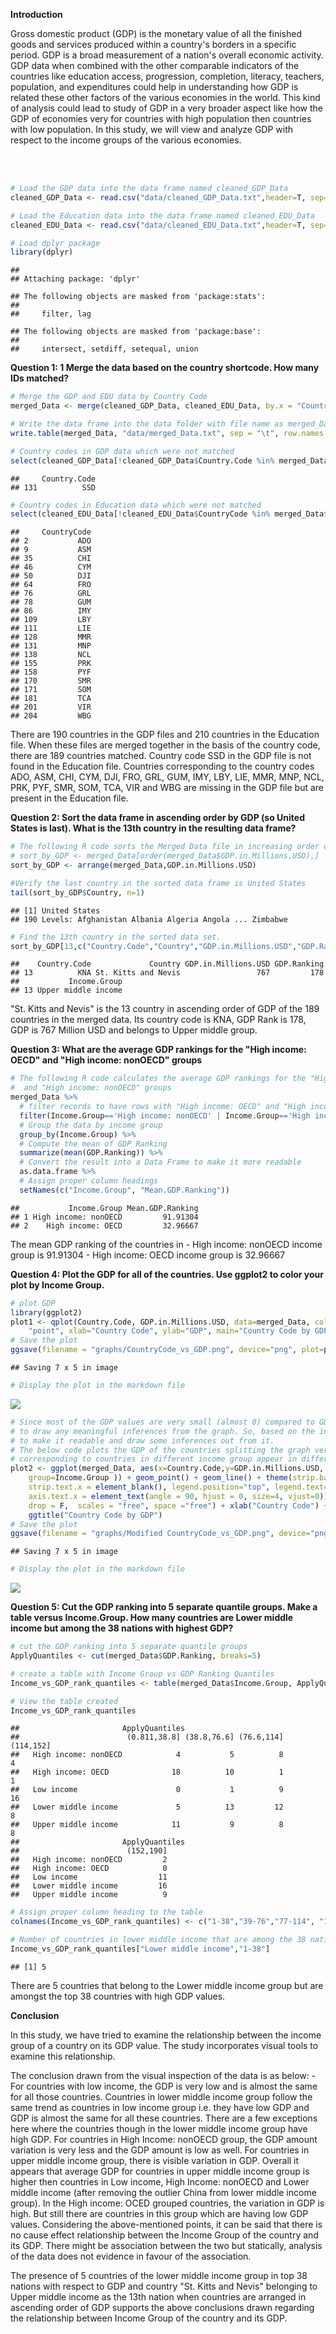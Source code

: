 <b>Introduction</b> <br>
<p>
Gross domestic product (GDP) is the monetary value of all the finished goods and services produced within a country's borders in a specific period. GDP is a broad measurement of a nation's overall economic activity. GDP data when combined with the other comparable indicators of the countries like education access, progression, completion, literacy, teachers, population, and expenditures could help in understanding how GDP is related these other factors of the various economies in the world. This kind of analysis could lead to study of GDP in a very broader aspect like how the GDP of economies very for countries with high population then countries with low population. In this study, we will view and analyze GDP with respect to the income groups of the various economies.
</p>
<br> <br>

``` r
# Load the GDP data into the data frame named cleaned_GDP_Data
cleaned_GDP_Data <- read.csv("data/cleaned_GDP_Data.txt",header=T, sep="\t")

# Load the Education data into the data frame named cleaned_EDU_Data
cleaned_EDU_Data <- read.csv("data/cleaned_EDU_Data.txt",header=T, sep="\t")

# Load dplyr package
library(dplyr)
```

    ## 
    ## Attaching package: 'dplyr'

    ## The following objects are masked from 'package:stats':
    ## 
    ##     filter, lag

    ## The following objects are masked from 'package:base':
    ## 
    ##     intersect, setdiff, setequal, union

<b>Question 1: 1 Merge the data based on the country shortcode. How many IDs matched?</b>

``` r
# Merge the GDP and EDU data by Country Code
merged_Data <- merge(cleaned_GDP_Data, cleaned_EDU_Data, by.x = "Country.Code", by.y = "CountryCode")

# Write the data frame into the data folder with file name as merged_Data.txt
write.table(merged_Data, "data/merged_Data.txt", sep = "\t", row.names = FALSE, quote = FALSE)

# Country codes in GDP data which were not matched
select(cleaned_GDP_Data[!cleaned_GDP_Data$Country.Code %in% merged_Data$Country.Code,],Country.Code)
```

    ##     Country.Code
    ## 131          SSD

``` r
# Country codes in Education data which were not matched
select(cleaned_EDU_Data[!cleaned_EDU_Data$CountryCode %in% merged_Data$Country.Code,],CountryCode)
```

    ##     CountryCode
    ## 2           ADO
    ## 9           ASM
    ## 35          CHI
    ## 46          CYM
    ## 50          DJI
    ## 64          FRO
    ## 76          GRL
    ## 78          GUM
    ## 86          IMY
    ## 109         LBY
    ## 111         LIE
    ## 128         MMR
    ## 131         MNP
    ## 138         NCL
    ## 155         PRK
    ## 158         PYF
    ## 170         SMR
    ## 171         SOM
    ## 181         TCA
    ## 201         VIR
    ## 204         WBG

There are 190 countries in the GDP files and 210 countries in the Education file. When these files are merged together in the basis of the country code, there are 189 countries matched. Country code SSD in the GDP file is not found in the Education file. Countries corresponding to the country codes ADO, ASM, CHI, CYM, DJI, FRO, GRL, GUM, IMY, LBY, LIE, MMR, MNP, NCL, PRK, PYF, SMR, SOM, TCA, VIR and WBG are missing in the GDP file but are present in the Education file. <br>

<b>Question 2: Sort the data frame in ascending order by GDP (so United States is last). What is the 13th country in the resulting data frame?</b>

``` r
# The following R code sorts the Merged Data file in increasing order of GDP
# sort_by_GDP <- merged_Data[order(merged_Data$GDP.in.Millions.USD),]
sort_by_GDP <- arrange(merged_Data,GDP.in.Millions.USD)

#Verify the last country in the sorted data frame is United States
tail(sort_by_GDP$Country, n=1)
```

    ## [1] United States
    ## 190 Levels: Afghanistan Albania Algeria Angola ... Zimbabwe

``` r
# Find the 13th country in the sorted data set. 
sort_by_GDP[13,c("Country.Code","Country","GDP.in.Millions.USD","GDP.Ranking", "Income.Group")]
```

    ##    Country.Code             Country GDP.in.Millions.USD GDP.Ranking
    ## 13          KNA St. Kitts and Nevis                 767         178
    ##           Income.Group
    ## 13 Upper middle income

"St. Kitts and Nevis" is the 13 country in ascending order of GDP of the 189 countries in the merged data. Its country code is KNA, GDP Rank is 178, GDP is 767 Million USD and belongs to Upper middle group. <br>

<b>Question 3: What are the average GDP rankings for the "High income: OECD" and "High income: nonOECD" groups</b>

``` r
# The following R code calculates the average GDP rankings for the "High income: OECD" 
#  and "High income: nonOECD" groups
merged_Data %>% 
  # filter records to have rows with "High income: OECD" and "High income: nonOECD" income group
  filter(Income.Group=='High income: nonOECD' | Income.Group=='High income: OECD') %>% 
  # Group the data by income group 
  group_by(Income.Group) %>% 
  # Compute the mean of GDP Ranking
  summarize(mean(GDP.Ranking)) %>%
  # Convert the result into a Data Frame to make it more readable
  as.data.frame %>%
  # Assign proper column headings
  setNames(c("Income.Group", "Mean.GDP.Ranking"))
```

    ##           Income.Group Mean.GDP.Ranking
    ## 1 High income: nonOECD         91.91304
    ## 2    High income: OECD         32.96667

The mean GDP ranking of the countries in - High income: nonOECD income group is 91.91304 - High income: OECD income group is 32.96667 <br>

<b>Question 4: Plot the GDP for all of the countries. Use ggplot2 to color your plot by Income Group.</b>

``` r
# plot GDP
library(ggplot2)
plot1 <- qplot(Country.Code, GDP.in.Millions.USD, data=merged_Data, color=Income.Group, geom = 
    "point", xlab="Country Code", ylab="GDP", main="Country Code by GDP")
# Save the plot
ggsave(filename = "graphs/CountryCode_vs_GDP.png", device="png", plot=plot1)
```

    ## Saving 7 x 5 in image

``` r
# Display the plot in the markdown file
```

![](graphs/CountryCode_vs_GDP.png)

``` r
# Since most of the GDP values are very small (almost 0) compared to GDP of USA, it is difficult 
# to draw any meaningful inferences from the graph. So, based on the income group, split the graph 
# to make it readable and draw some inferences out from it.
# The below code plots the GDP of the countries splitting the graph vertically such that data
# corresponding to countries in different income group appear in different splitted section.
plot2 <- ggplot(merged_Data, aes(x=Country.Code,y=GDP.in.Millions.USD, colour=Income.Group,
    group=Income.Group )) + geom_point() + geom_line() + theme(strip.background = element_blank(),
    strip.text.x = element_blank(), legend.position="top", legend.text=element_text(size=6), 
    axis.text.x = element_text(angle = 90, hjust = 0, size=4, vjust=0)) + facet_grid(. ~ Income.Group, 
    drop = F,  scales = "free", space ="free") + xlab("Country Code") + ylab("GDP (Millions USD)") +
    ggtitle("Country Code by GDP")
# Save the plot
ggsave(filename = "graphs/Modified CountryCode_vs_GDP.png", device="png", plot=plot2)
```

    ## Saving 7 x 5 in image

``` r
# Display the plot in the markdown file
```

![](graphs/Modified%20CountryCode_vs_GDP.png) <br>

<b>Question 5: Cut the GDP ranking into 5 separate quantile groups. Make a table versus Income.Group. How many countries are Lower middle income but among the 38 nations with highest GDP?</b>

``` r
# cut the GDP ranking into 5 separate quantile groups
ApplyQuantiles <- cut(merged_Data$GDP.Ranking, breaks=5)

# create a table with Income Group vs GDP Ranking Quantiles 
Income_vs_GDP_rank_quantiles <- table(merged_Data$Income.Group, ApplyQuantiles)

# View the table created
Income_vs_GDP_rank_quantiles
```

    ##                       ApplyQuantiles
    ##                        (0.811,38.8] (38.8,76.6] (76.6,114] (114,152]
    ##   High income: nonOECD            4           5          8         4
    ##   High income: OECD              18          10          1         1
    ##   Low income                      0           1          9        16
    ##   Lower middle income             5          13         12         8
    ##   Upper middle income            11           9          8         8
    ##                       ApplyQuantiles
    ##                        (152,190]
    ##   High income: nonOECD         2
    ##   High income: OECD            0
    ##   Low income                  11
    ##   Lower middle income         16
    ##   Upper middle income          9

``` r
# Assign proper column heading to the table
colnames(Income_vs_GDP_rank_quantiles) <- c("1-38","39-76","77-114", "115-152", "153-190")

# Number of countries in lower middle income that are among the 38 nations in the highest quantile group
Income_vs_GDP_rank_quantiles["Lower middle income","1-38"]
```

    ## [1] 5

There are 5 countries that belong to the Lower middle income group but are amongst the top 38 countries with high GDP values. <br>

<b>Conclusion</b> <br>
<p>
In this study, we have tried to examine the relationship between the income group of a country on its GDP value. The study incorporates visual tools to examine this relationship.

The conclusion drawn from the visual inspection of the data is as below: - For countries with low income, the GDP is very low and is almost the same for all those countries. Countries in lower middle income group follow the same trend as countries in low income group i.e. they have low GDP and GDP is almost the same for all these countries. There are a few exceptions here where the countries though in the lower middle income group have high GDP. For countries in High Income: nonOECD group, the GDP amount variation is very less and the GDP amount is low as well. For countries in upper middle income group, there is visible variation in GDP. Overall it appears that average GDP for countries in upper middle income group is higher then countries in Low income, High Income: nonOECD and Lower middle income (after removing the outlier China from lower middle income group). In the High income: OCED grouped countries, the variation in GDP is high. But still there are countries in this group which are having low GDP values. Considering the above-mentioned points, it can be said that there is no cause effect relationship between the Income Group of the country and its GDP. There might be association between the two but statically, analysis of the data does not evidence in favour of the association.

The presence of 5 countries of the lower middle income group in top 38 nations with respect to GDP and country "St. Kitts and Nevis" belonging to Upper middle income as the 13th nation when countries are arranged in ascending order of GDP supports the above conclusions drawn regarding the relationship between Income Group of the country and its GDP.
</p>
